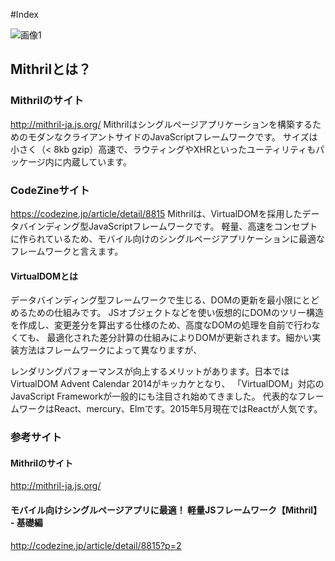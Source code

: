 #Index

![画像1](https://github.com/Siguuuurd/GithubMemo/tree/master/image/usagi.jpg "画像")


## Mithrilとは？

### Mithrilのサイト
http://mithril-ja.js.org/
Mithrilはシングルページアプリケーションを構築するためのモダンなクライアントサイドのJavaScriptフレームワークです。
サイズは小さく（< 8kb gzip）高速で、ラウティングやXHRといったユーティリティもパッケージ内に内蔵しています。


### CodeZineサイト
https://codezine.jp/article/detail/8815
Mithrilは、VirtualDOMを採用したデータバインディング型JavaScriptフレームワークです。
軽量、高速をコンセプトに作られているため、モバイル向けのシングルページアプリケーションに最適なフレームワークと言えます。


#### VirtualDOMとは 
データバインディング型フレームワークで生じる、DOMの更新を最小限にとどめるための仕組みです。
JSオブジェクトなどを使い仮想的にDOMのツリー構造を作成し、変更差分を算出する仕様のため、高度なDOMの処理を自前で行わなくても、
最適化された差分計算の仕組みによりDOMが更新されます。細かい実装方法はフレームワークによって異なりますが、


レンダリングパフォーマンスが向上するメリットがあります。日本ではVirtualDOM Advent Calendar 2014がキッカケとなり、
「VirtualDOM」対応のJavaScript Frameworkが一般的にも注目され始めてきました。
代表的なフレームワークはReact、mercury、Elmです。2015年5月現在ではReactが人気です。



### 参考サイト
#### Mithrilのサイト
http://mithril-ja.js.org/
#### モバイル向けシングルページアプリに最適！ 軽量JSフレームワーク【Mithril】 - 基礎編
http://codezine.jp/article/detail/8815?p=2
